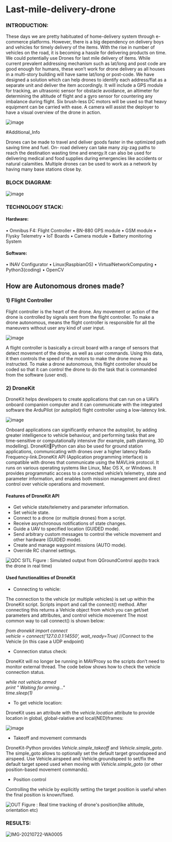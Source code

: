 # Last-mile-delivery-drone

### INTRODUCTION:

These days we are pretty habituated of home-delivery system through e-commerce platforms. However, there is a big dependency on delivery boys and vehicles for timely delivery of the items. With the rise in number of vehicles on the road, it is becoming a hassle for delivering products on time. We could potentially use Drones for last mile delivery of items. While current prevalent addressing mechanism such as lat/long and post code are good enough for humans, these won’t work for drone delivery as all houses in a multi-story building will have same lat/long or post-code. We have designed a solution which can help drones to identify each address/flat as a separate unit and deliver the item accordingly. It will include a GPS module for tracking, an ultrasonic sensor for obstacle avoidance, an altimeter for determining the altitude of flight and a gyro sensor for countering any imbalance during flight. Six brush-less DC motors will be used so that heavy equipment can be carried with ease. A camera will assist the deployer to have a visual overview of the drone in action. 

![image](https://user-images.githubusercontent.com/97881084/149749999-c5aec0f3-aa7f-47be-a0a3-033c2b0f847f.png)


#Additional_Info

Drones can be made to travel and deliver goods faster in the optimized path saving time and fuel. On- road delivery can take many zig-zag paths to reach the destination wasting time and energy.It can also be used for delivering medical and food supplies during emergencies like accidents or natural calamities. Multiple drones can be used to work as a network by having many base stations close by.

### BLOCK DIAGRAM:

![image](https://user-images.githubusercontent.com/97881084/149749887-74dfcdff-4308-46cd-9e67-337c641d2dd8.png)

### TECHNOLOGY STACK:

#### Hardware:
• Omnibus F4: Flight Controller 
• BN-880 GPS module
• GSM module 
• Flysky Telemetry 
• IoT Boards 
• Camera module 
• Battery monitoring System

#### Software:
• INAV Configurator 
• Linux(RaspbianOS) 
• VirtualNetworkComputing 
• Python3(coding) 
• OpenCV


## How are Autonomous drones made?

### 1) Flight Controller
Flight controller is the heart of the drone. Any movement or action of the drone is controlled by signals sent from the flight controller. To make a drone autonomous, means the flight controller is responsible for all the maneuvers without user any kind of user input.

![image](https://user-images.githubusercontent.com/97881084/149920805-5d122e8b-4822-401c-acd1-2fb470186a4b.png)

A flight controller is basically a circuit board with a range of sensors that detect movement of the drone, as well as user commands. Using this data, it then controls the speed of the motors to make the drone move as instructed. To make a drone autonomous, this flight controller should be coded so that it can control the drone to do the task that is commanded from the software (user end).

### 2) DroneKit
DroneKit helps developers to create applications that can run on a UAV’s onboard companion computer and it can communicate with the integrated software 
the ArduPilot (or autopilot) flight controller using a low-latency link.

![image](https://user-images.githubusercontent.com/97881084/149921837-5972a7da-216a-4e9c-a9a9-62888193434a.png)

Onboard applications can significantly enhance the autopilot, by adding greater intelligence 
to vehicle behaviour, and performing tasks that are time-sensitive or computationally intensive (for example, path planning, 3D modelling). DroneKit￾Python can also be used for ground station applications, communicating with drones over a higher latency Radio Frequency-link.DroneKit API (Application programming interface) is compatible with drones that communicate using the MAVLink protocol. It runs on various operating systems like Linux, Mac OS X, or Windows. It provides programmatic access to a connected vehicle’s telemetry, state and parameter information, and enables both mission management and direct control over vehicle operations and movement. 

#### Features of DroneKit API 

- Get vehicle state/telemetry and parameter information. 
- Set vehicle state. 
- Connect to a drone (or multiple drones) from a script. 
- Receive asynchronous notifications of state changes. 
- Guide a UAV to specified location (GUIDED mode). 
- Send arbitrary custom messages to control the vehicle movement and other hardware (GUIDED mode). 
- Create and manage waypoint missions (AUTO mode). 
- Override RC channel settings. 


![QDC SITL](https://user-images.githubusercontent.com/97881084/149918722-a7767499-1d65-4630-87f0-b8afd1ece34e.png)
Figure : Simulated output from QGroundControl app(to track the drone in real time)


#### Used functionalities of DroneKit 

- Connecting to vehicle:

The connection to the vehicle (or multiple vehicles) is set up within the 
DroneKit script. Scripts import and call the connect() method. After connecting 
this returns a Vehicle object from which you can get/set parameters and 
attributes, and control vehicle movement
The most common way to call connect() is shown below: 

*from dronekit import connect<br/>
vehicle = connect('127.0.0.1:14550', wait_ready=True)* //Connect to the Vehicle (in this case a UDP endpoint)<br/>

- Connection status check:

DroneKit will no longer be running in MAVProxy so the scripts don’t need to monitor external thread.
The code below shows how to check the vehicle connection status.

*while not vehicle.armed<br/>
print " Waiting for arming..."<br/>
time.sleep(1)*<br/>

- To get vehicle location:

DroneKit uses an attribute with the *vehicle.location* attribute to provide location 
in global, global-ralative and local(NED)frames:

![image](https://user-images.githubusercontent.com/97881084/149917659-195ad3f5-f727-40e7-b49a-9ed00b172582.png)

- Takeoff and movement commands 

DroneKit-Python provides *Vehicle.simple_takeoff* and *Vehicle.simple_goto*. The simple_goto allows to optionally set the default target groundspeed and 
airspeed. Use Vehicle.airspeed and Vehicle.groundspeed to set/fix the default target speed used when moving with *Vehicle.simple_goto* (or other position-based movement commands). 

- Position control 

Controlling the vehicle by explicitly setting the target position is useful when the final position is known/fixed.


![OUT](https://user-images.githubusercontent.com/97881084/149918753-64a14eb5-68f0-4df4-9814-ff7499163414.png)
Figure : Real time tracking of drone's position(like altitude, orientation etc)

### RESULTS:

![IMG-20210722-WA0005](https://user-images.githubusercontent.com/97881084/149759767-9bba6a40-0a2e-472a-81c0-83c5611db51c.jpg)

